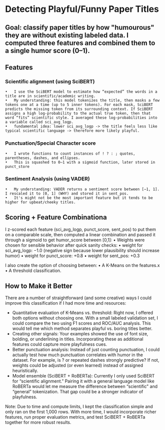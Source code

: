 # Detecting Playful/Funny Paper Titles

## Goal: classify paper titles by how "humourous" they are without existing labeled data. I computed three features and combined them to a single humor score (0–1).

## Features
	
### Scientific alignment (using SciBERT)
	•	I use the SciBERT model to estimate how “expected” the words in a title are in scientific/academic writing.
	•	My understanding: this model tokenizes the title, then masks a few tokens one at a time (up to 5 inner tokens). For each mask, SciBERT predicts the missing token from its surrounding context. If SciBERT assigns a high log-probability to the actual true token, then that word “fits” scientific style. I averaged these log-probabilities into a variable called sci_avg_logp.
	•	fundamental idea: lower sci_avg_logp -> the title feels less like typical scientific language -> therefore more likely playful.

### Punctuation/Special Character score
	•	I wrote functions to count instances of ! ? : ; quotes, parentheses, dashes, and ellipses.
    •	This is squashed to 0–1 with a sigmoid function, later stored in punct_store

### Sentiment Analysis (using VADER)
	•	My understanding: VADER returns a sentiment score between [−1, 1]. I rescaled it to [0, 1] (WHY) and stored it in sent_pos.
    •	It's might not be the most important feature but it tends to be higher for upbeat/cheeky titles.

## Scoring + Feature Combinationa

I z-scored each feature (sci_avg_logp, punct_score, sent_pos) to put them on a comparable scale, then computed a linear combination and passed it through a sigmoid to get humor_score between [0,1]:
	•	Weights were chosen for sensible behavior after quick sanity checks:
	•	weight for sci_avg_logp: −1.0 (negative sign because lower plausibility should increase humor)
	•	weight for punct_score: +0.8
	•	weight for sent_pos: +0.3

I also create the option of choosing between:
	•	A K-Means on the features.x
	•	A threshold classification. 


## How to Make it Better

There are a number of straightforward (and some creative) ways I could improve this classification if I had more time and resources:
- Quantitative evaluation of K-Means vs. threshold: Right now, I offered both options without choosing one. With a small labeled validation set, I could compare the two using F1 scores and ROC/AUC analysis. This would tell me which method separates playful vs. boring titles better.
- Creating other signals: Your examples showed the use of font size, bolding, or underlining in titles. Incorporating these as additional features could capture more playfulness cues.
- Better punctuation analysis: Instead of just counting punctuation, I could actually test how much punctuation correlates with humor in the dataset. For example, is ? or repeated dashes strongly predictive? If not, weights could be adjusted (or even learned) instead of assigned heuristically.
- Model ensemble (SciBERT + RoBERTa): Currently I only used SciBERT for “scientific alignment.” Pairing it with a general language model like RoBERTa would let me measure the difference between “scientific" and “general” tokenization. That gap could be a stronger indicator of playfulness.


Note: Due to time and compute limits, I kept the classification simple and only ran on the first 1,000 rows. With more time, I would incorporate richer features, run proper evaluation metrics, and test SciBERT + RoBERTa together for more robust results.
